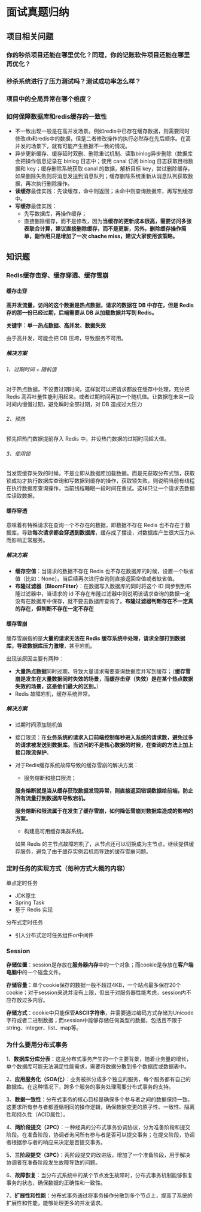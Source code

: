 # 面试真题归纳

## 项目相关问题

### 你的秒杀项目还能在哪里优化？同理，你的记账软件项目还能在哪里再优化？



### 秒杀系统进行了压力测试吗？测试成功率怎么样？



### 项目中的全局异常在哪个维度？



### 如何保障数据库和redis缓存的一致性

- 不一致出现一般是在高并发场景。例如redis中已存在缓存数据，则需要同时修改db和redis中的数据，但是二者修改操作的执行必然存在先后顺序。在高并发的场景下，就有可能产生数据不一致的情况。
- 异步更新缓存、缓存延时双删、删除重试机制、读取binlog异步删除（数据库会把操作信息记录在 binlog 日志中；使用 canal 订阅 binlog 日志获取目标数据和 key；缓存删除系统获取 canal 的数据，解析目标 key，尝试删除缓存。如果删除失败则将消息发送到消息队列；缓存删除系统重新从消息队列获取数据，再次执行删除操作。
- **读缓存**最佳实践：先读缓存，命中则返回；未命中则查询数据库，再写到缓存中。
- **写缓存**最佳实践：
  - 先写数据库，再操作缓存；
  - 直接删除缓存，而不是修改，因为**当缓存的更新成本很高，需要访问多张表联合计算，建议直接删除缓存，而不是更新，另外，删除缓存操作简单，副作用只是增加了一次 chache miss，建议大家使用该策略。**

## 知识题

### Redis缓存击穿、缓存穿透、缓存雪崩

#### 缓存击穿

**高并发流量，访问的这个数据是热点数据，请求的数据在 DB 中存在，但是 Redis 存的那一份已经过期，后端需要从 DB 从加载数据并写到 Redis。**

**关键字：单一热点数据、高并发、数据失效**

由于高并发，可能会把 DB 压垮，导致服务不可用。

##### 解决方案

###### 1、过期时间 + 随机值

对于热点数据，不设置过期时间，这样就可以把请求都放在缓存中处理，充分把 Redis 高吞吐量性能利用起来。或者过期时间再加一个随机值。让数据在未来一段时间内慢慢过期，避免瞬时全部过期，对 DB 造成过大压力

###### 2、预热

预先把热门数据提前存入 Redis 中，并设热门数据的过期时间超大值。

###### 3、使用锁

当发现缓存失效的时候，不是立即从数据库加载数据。而是先获取分布式锁，获取锁成功才执行数据库查询和写数据到缓存的操作，获取锁失败，则说明当前有线程在执行数据库查询操作，当前线程睡眠一段时间在重试。这样只让一个请求去数据库读取数据。

#### 缓存穿透

意味着有特殊请求在查询一个不存在的数据，即数据不存在 Redis 也不存在于数据库。导致**每次请求都会穿透到数据库**，缓存成了摆设，对数据库产生很大压力从而影响正常服务。

##### 解决方案

- **缓存空值**：当请求的数据不存在 Redis 也不存在数据库的时候，设置一个缺省值（比如：None）。当后续再次进行查询则直接返回空值或者缺省值。
- **布隆过滤器（BloomFilter）**：在数据写入数据库的同时将这个 ID 同步到到布隆过滤器中，当请求的 id 不存在布隆过滤器中则说明该请求查询的数据一定没有在数据库中保存，就不要去数据库查询了。**布隆过滤器判断存在不一定真的存在，但判断不存在一定不存在**

#### 缓存雪崩

缓存雪崩指的是**大量的请求无法在 Redis 缓存系统中处理，请求全部打到数据库，导致数据库压力激增**，甚至宕机。

出现该原因主要有两种：

- **大量热点数据**同时过期，导致大量请求需要查询数据库并写到缓存；（**缓存雪崩是发生在大量数据同时失效的场景，而缓存击穿（失效）是在某个热点数据失效的场景，这是他们最大的区别。**）
- Redis 故障宕机，缓存系统异常。

##### 解决方案

- 过期时间添加随机值

- 接口限流：在**业务系统的请求入口前端控制每秒进入系统的请求数，避免过多的请求被发送到数据库。**当访问的不是核心数据的时候，在查询的方法上加上**接口限流保护**。

- 对于Redis缓存系统故障导致的缓存雪崩的解决方案：

  - 服务熔断和接口限流；

  **服务熔断就是当从缓存获取数据发现异常，则直接返回错误数据给前端，防止所有流量打到数据库导致宕机。**

  **服务熔断和限流属于在发生了缓存雪崩，如何降低雪崩对数据库造成的影响的方案。**

  - 构建高可用缓存集群系统。

  如果 Redis 的主节点故障宕机了，从节点还可以切换成为主节点，继续提供缓存服务，避免了由于缓存实例宕机而导致的缓存雪崩问题。



### 定时任务的实现方式（每种方式大概的内容）

单点定时任务

- JDK原生
- Spring Task
- 基于 Redis 实现

分布式定时任务

- 引入分布式定时任务组件or中间件

### Session

**存储位置**：session是存放在**服务器内存**中的一个对象；而cookie是存放在**客户端电脑中**的一个磁盘文件。

**存储容量**：单个cookie保存的数据一般不超过4KB，一个站点最多保存20个cookie；对于session来说并没有上限，但出于对服务器性能考虑，session内不应存放过多内容。

**存储方式**：cookie中只能保管**ASCII字符串**，并需要通过编码方式存储为Unicode字符或者二进制数据；而session中能够存储任何类型的数据，包括且不限于string、integer、list、map等。

### 为什么要用分布式事务

1、**数据库分库分表**：这是分布式事务产生的一个主要背景，随着业务量的增长，单个数据库可能无法满足性能需求，需要将数据分散到多个数据库或数据表中。

2、**应用服务化（SOA化）**：业务被拆分成多个独立的服务，每个服务都有自己的数据库。在这种情况下，跨多个服务的事务处理需要分布式事务的支持。

3、**数据一致性**：分布式事务的核心目标是确保多个参与者之间的数据保持一致。这要求所有参与者都遵循相同的操作逻辑，确保数据变更的原子性、一致性、隔离性和持久性（ACID属性）。

4、**两阶段提交（2PC）**：一种经典的分布式事务协调协议，分为准备阶段和提交阶段。在准备阶段，协调者询问所有参与者是否可以提交事务；在提交阶段，协调者根据参与者的响应来决定是否提交事务。

5、**三阶段提交（3PC）**：两阶段提交的改进版，增加了一个准备阶段，用于解决协调者在准备阶段发生故障导致的问题。

6、**故障恢复**：当分布式系统中的某个节点发生故障时，分布式事务机制能够恢复事务的状态，确保数据的正确性和一致性。

7、**扩展性和性能**：分布式事务通过将事务操作分散到多个节点上，提高了系统的扩展性和性能，能够处理更多的并发请求。
